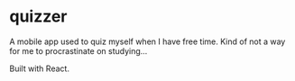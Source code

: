 # quizzer

A mobile app used to quiz myself when I have free time. Kind of not a way for me to procrastinate on studying...

Built with React.


